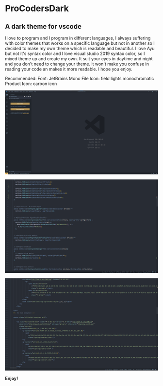 # ProCodersDark
## A dark theme for vscode

I love to program and I program in different languages, I always suffering with color themes that works on a specific language but not in another so I decided to make my own theme which is readable and beautiful. I love Ayu but not it's syntax color and I love visual studio 2019 syntax color, so I mixed theme up and create my own.
It suit your eyes in daytime and night and you don't need to change your theme. it won't  make you confuse in reading your code an makes it more readable. I hope you enjoy.

Recommended:
Font: JetBrains Mono
File Icon: field lights monochromatic
Product Icon: carbon icon

![](/screens/Screenshot%202021-09-18%20133125.png)

![](/screens/csharp.png)

![](/screens/HTML.png)

**Enjoy!**
